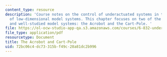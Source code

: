 ```yaml
---
content_type: resource
description: 'Course notes on the control of underactuated systems in the context
  of low-dimensional model systems. This chapter focuses on two of the most well-known
  and well-studied model systems: the Acrobot and the Cart-Pole. '
file: https://ol-ocw-studio-app-qa.s3.amazonaws.com/courses/6-832-underactuated-robotics-spring-2009/72bc06c4dc73315bf49c28a81dc2b996_MIT6_832s09_read_ch03.pdf
file_type: application/pdf
resourcetype: Document
title: The Acrobot and Cart-Pole
uid: 72bc06c4-dc73-315b-f49c-28a81dc2b996
---
```

